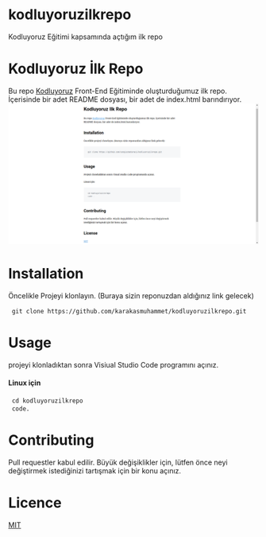# kodluyoruzilkrepo
Kodluyoruz Eğitimi kapsamında açtığım ilk repo
# **Kodluyoruz İlk Repo**
Bu repo [Kodluyoruz](https://www.kodluyoruz.org/) Front-End Eğitiminde oluşturduğumuz ilk repo. İçerisinde bir adet README dosyası, bir adet de index.html barındırıyor.
![resim](https://raw.githubusercontent.com/Kodluyoruz/taskforce/main/git/odev1/figures/markdown.png)
# **Installation**
Öncelikle Projeyi klonlayın. (Buraya sizin reponuzdan aldığınız link gelecek)
```
 git clone https://github.com/karakasmuhammet/kodluyoruzilkrepo.git
```
 
# **Usage**
projeyi klonladıktan sonra Visiual Studio Code programını açınız.
#### Linux için
```
 cd kodluyoruzilkrepo
 code.
```
# **Contributing**
Pull requestler kabul edilir. Büyük değişiklikler için, lütfen önce neyi değiştirmek istediğinizi tartışmak için bir konu açınız.

# **Licence**
[MIT](https://choosealicense.com/licenses/mit/)
